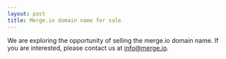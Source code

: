 ```yaml
---
layout: post
title: Merge.io domain name for sale
---
```


We are exploring the opportunity of selling the merge.io domain name. If you are interested, please contact us at <info@merge.io>.
